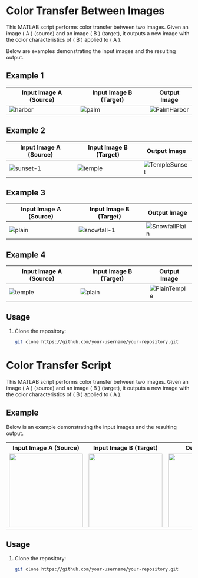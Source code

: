 # Color Transfer Between Images

This MATLAB script performs color transfer between two images. Given an image \( A \) (source) and an image \( B \) (target), it outputs a new image with the color characteristics of \( B \) applied to \( A \).

Below are examples demonstrating the input images and the resulting output.
## Example 1
| Input Image A (Source) | Input Image B (Target) | Output Image |
|------------------------|------------------------|--------------|
| ![harbor](https://github.com/user-attachments/assets/350882d8-9ca5-42d9-bd58-7c8a219d8d43) | ![palm](https://github.com/user-attachments/assets/244577ab-e380-4223-abaf-0ba48dc09b2c) | ![PalmHarbor](https://github.com/user-attachments/assets/fafc91f1-333d-4154-bcf3-cb6d4ccf4656) |

## Example 2
| Input Image A (Source) | Input Image B (Target) | Output Image |
|------------------------|------------------------|--------------|
| ![sunset-1](https://github.com/user-attachments/assets/cf526e69-11b8-4af5-8537-af9fc7d07e0f) | ![temple](https://github.com/user-attachments/assets/4eaf3309-c296-4d2e-afc7-3df051364fdb) | ![TempleSunset](https://github.com/user-attachments/assets/32057b02-5c34-490b-a150-5ae635de5425) |

## Example 3
| Input Image A (Source) | Input Image B (Target) | Output Image |
|------------------------|------------------------|--------------|
| ![plain](https://github.com/user-attachments/assets/d0410c3c-066a-4f32-97b6-3fdca4dd7e0b) | ![snowfall-1](https://github.com/user-attachments/assets/de533011-d2f1-4f7a-8776-015af0d74f67) | ![SnowfallPlain](https://github.com/user-attachments/assets/e3893a4b-ddb0-4abf-8060-e5752e79676a) |

## Example 4
| Input Image A (Source) | Input Image B (Target) | Output Image |
|------------------------|------------------------|--------------|
| ![temple](https://github.com/user-attachments/assets/4eaf3309-c296-4d2e-afc7-3df051364fdb) | ![plain](https://github.com/user-attachments/assets/d0410c3c-066a-4f32-97b6-3fdca4dd7e0b) | ![PlainTemple](https://github.com/user-attachments/assets/ca2868f4-62be-442b-941b-63f03c069ee9)|

## Usage

1. Clone the repository:
   ```bash
   git clone https://github.com/your-username/your-repository.git


# Color Transfer Script

This MATLAB script performs color transfer between two images. Given an image \( A \) (source) and an image \( B \) (target), it outputs a new image with the color characteristics of \( B \) applied to \( A \).

## Example

Below is an example demonstrating the input images and the resulting output.

<p align="center">
  <table>
    <tr>
      <th>Input Image A (Source)</th>
      <th>Input Image B (Target)</th>
      <th>Output Image</th>
    </tr>
    <tr>
      <td><img src="README Assets/to/harbor.jpg" height="200"></td>
      <td><img src="path/to/palm.jpg" height="200"></td>
      <td><img src="path/to/PalmHarbor.jpg" height="200"></td>
    </tr>
  </table>
</p>

## Usage

1. Clone the repository:
   ```bash
   git clone https://github.com/your-username/your-repository.git
